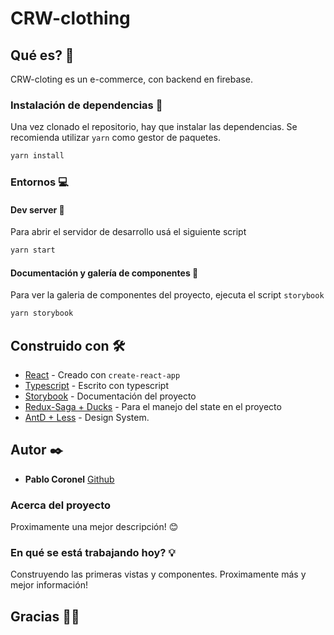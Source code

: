 # CRW-clothing

## Qué es? 🚀

CRW-cloting es un e-commerce, con backend en firebase.

### Instalación de dependencias 💾

Una vez clonado el repositorio, hay que instalar las dependencias.
Se recomienda utilizar `yarn` como gestor de paquetes.

```bash
yarn install
```

### Entornos 💻

#### Dev server 🔧

Para abrir el servidor de desarrollo usá el siguiente script

```bash
yarn start
```

#### Documentación y galería de componentes 📁

Para ver la galeria de componentes del proyecto, ejecuta el script `storybook`

```bash
yarn storybook
```

## Construido con 🛠️

- [React](https://es.reactjs.org/) - Creado con `create-react-app`
- [Typescript](https://www.typescriptlang.org/) - Escrito con typescript
- [Storybook](https://storybook.js.org/) - Documentación del proyecto
- [Redux-Saga + Ducks](https://github.com/erikras/ducks-modular-redux) - Para el manejo del state en el proyecto
- [AntD + Less](https://ant.design/) - Design System.

## Autor ✒️

- **Pablo Coronel** [Github](https://github.com/pablitxn)

### Acerca del proyecto

Proximamente una mejor descripción! 😊

### En qué se está trabajando hoy? 💡

Construyendo las primeras vistas y componentes.
Proximamente más y mejor información!

## Gracias 🧘‍♂️
